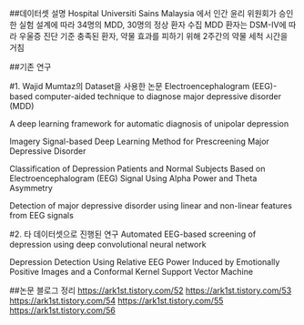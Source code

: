 
##데이터셋 설명
Hospital Universiti Sains Malaysia 에서 인간 윤리 위원회가 승인한 실험 설계에 따라 34명의 MDD, 30명의 정상 환자 수집
MDD 환자는 DSM-IV에 따라 우울증 진단 기준 충족된 환자, 약물 효과를 피하기 위해 2주간의 약물 세척 시간을 거침

##기존 연구

#1. Wajid Mumtaz의 Dataset을 사용한 논문
Electroencephalogram (EEG)-based computer-aided technique to diagnose major depressive disorder (MDD)

A deep learning framework for automatic diagnosis of unipolar depression

Imagery Signal-based Deep Learning Method for Prescreening Major Depressive Disorder

Classification of Depression Patients and Normal Subjects Based on Electroencephalogram (EEG) Signal Using Alpha Power and Theta Asymmetry

Detection of major depressive disorder using linear and non-linear features from EEG signals

#2. 타 데이터셋으로 진행된 연구
Automated EEG-based screening of depression using deep convolutional neural network

Depression Detection Using Relative EEG Power Induced by Emotionally Positive Images and a Conformal Kernel Support Vector Machine


##논문 블로그 정리
https://ark1st.tistory.com/52
https://ark1st.tistory.com/53
https://ark1st.tistory.com/54
https://ark1st.tistory.com/55
https://ark1st.tistory.com/56

